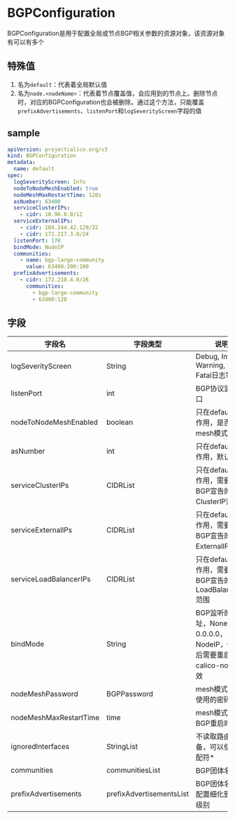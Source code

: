 # BGPConfiguration
BGPConfiguration是用于配置全局或节点BGP相关参数的资源对象，该资源对象有可以有多个

## 特殊值
1. 名为`default`：代表着全局默认值
2. 名为`node.<nodeName>`：代表着节点覆盖值，会应用到<nodeName>的节点上。删除节点时，对应的BGPConfiguration也会被删除。通过这个方法，只能覆盖`prefixAdvertisements`、`listenPort`和`logSeverityScreen`字段的值

## sample
```yaml
apiVersion: projectcalico.org/v3
kind: BGPConfiguration
metadata:
  name: default
spec:
  logSeverityScreen: Info
  nodeToNodeMeshEnabled: true
  nodeMeshMaxRestartTime: 120s
  asNumber: 63400
  serviceClusterIPs:
    - cidr: 10.96.0.0/12
  serviceExternalIPs:
    - cidr: 104.244.42.129/32
    - cidr: 172.217.3.0/24
  listenPort: 178
  bindMode: NodeIP
  communities:
    - name: bgp-large-community
      value: 63400:300:100
  prefixAdvertisements:
    - cidr: 172.218.4.0/26
      communities:
        - bgp-large-community
        - 63400:120
```

## 字段
| 字段名                 | 字段类型                 | 说明                                                                    | 默认值 |
| ---------------------- | ------------------------ | ----------------------------------------------------------------------- | ------ |
| logSeverityScreen      | String                   | Debug, Info, Warning, Error, Fatal日志等级                              | Info   |
| listenPort             | int                      | BGP协议监听端口                                                         | 179    |
| nodeToNodeMeshEnabled  | boolean                  | 只在default中起作用，是否开启mesh模式                                   | true   |
| asNumber               | int                      | 只在default中起作用，默认AS号                                           | 64512  |
| serviceClusterIPs      | CIDRList                 | 只在default中起作用，需要通过BGP宣告的ClusterIP范围                     | empty  |
| serviceExternalIPs     | CIDRList                 | 只在default中起作用，需要通过BGP宣告的ExternalIP范围                    | empty  |
| serviceLoadBalancerIPs | CIDRList                 | 只在default中起作用，需要通过BGP宣告的LoadBalancerIP范围                | empty  |
| bindMode               | String                   | BGP监听的IP地址，None代表0.0.0.0，NodeIP，修改后需要重启calico-node生效 | None   |
| nodeMeshPassword       | BGPPassword              | mesh模式下，使用的密码                                                  | nil    |
| nodeMeshMaxRestartTime | time                     | mesh模式下，BGP重启时间                                                 | 120s   |
| ignoredInterfaces      | StringList               | 不读取路由的设备，可以使用通配符*                                       | nil    |
| communities            | communitiesList          | BGP团体名称                                                             |        |
| prefixAdvertisements   | prefixAdvertisementsList | BGP团体名称，配置细化到前缀级别                                         |        |